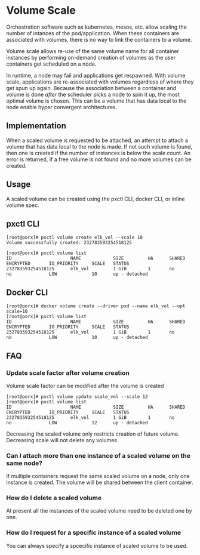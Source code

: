 # Volume Scale

Orchestration software such as kubernetes, mesos, etc.  allow scaling the
number of intances of the pod/application.  When these containers are
associated with volumes, there is no way to link the containers to a volume.

Volume scale allows re-use of the same volume name for all container instances
by performing on-demand creation of volumes as the user containers get
scheduled on a node.

In runtime, a node may fail and applications get respawned. With volume 
scale, applications are re-associated with volumes regardless of where they get
spun up again.  Because the association between a container and volume is done
*after* the scheduler picks a node to spin it up, the most optimal volume is
chosen. This can be a volume that has data local to the node enable hyper
convergent architectures.

## Implementation

When a scaled volume is requested to be attached, an attempt to attach a volume
that has data local to the node is made. If not such volume is found, then one is
created if the number of instances is below the scale count.  An error is
returned, If a free volume is not found and no more volumes can be created.

## Usage

A scaled volume can be created using the pxctl CLI, docker CLI, or inline
volume spec. 

## pxctl CLI

```
[root@porx]# pxctl volume create elk_vol --scale 10
Volume successfully created: 232783593254518125

[root@porx]# pxctl volume list
ID                      NAME            SIZE         HA      SHARED  ENCRYPTED       IO_PRIORITY     SCALE   STATUS
232783593254518125      elk_vol         1 GiB        1       no      no              LOW             10      up - detached

```

## Docker CLI
```
[root@porx]# docker volume create --driver pxd --name elk_vol --opt scale=10
[root@porx]# pxctl volume list
ID                      NAME            SIZE         HA      SHARED  ENCRYPTED       IO_PRIORITY     SCALE   STATUS
232783593254518125      elk_vol         1 GiB        1       no      no              LOW             10      up - detached
```

## FAQ

### Update scale factor after volume creation

Volume scale factor can be modified after the volume is created

```
[root@porx]# pxctl volume update scale_vol --scale 12
[root@porx]# pxctl volume list
ID                      NAME            SIZE         HA      SHARED  ENCRYPTED       IO_PRIORITY     SCALE   STATUS
232783593254518125      elk_vol         1 GiB        1       no      no              LOW             12      up - detached
```

Decreasing the scaled volume only restricts creation of future volume. Decreasing scale will not delete any volumes.


### Can I attach more than one instance of a scaled volume on the same node?

If multiple containers request the same scaled volume on a node, only one 
instance is created. The volume will be shared between the client container.

### How do I delete a scaled volume

At present all the instances of the scaled volume need to be deleted one by one.

### How do I request for a specific instance of a scaled volume

You can always specify a spcecific instance of scaled volume to be used.


